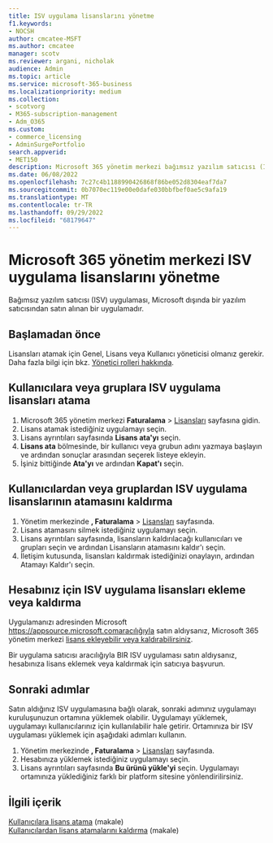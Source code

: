 ```yaml
---
title: ISV uygulama lisanslarını yönetme
f1.keywords:
- NOCSH
author: cmcatee-MSFT
ms.author: cmcatee
manager: scotv
ms.reviewer: argani, nicholak
audience: Admin
ms.topic: article
ms.service: microsoft-365-business
ms.localizationpriority: medium
ms.collection:
- scotvorg
- M365-subscription-management
- Adm_O365
ms.custom:
- commerce_licensing
- AdminSurgePortfolio
search.appverid:
- MET150
description: Microsoft 365 yönetim merkezi bağımsız yazılım satıcısı (ISV) uygulamalarının lisanslarını yönetmeyi öğrenin.
ms.date: 06/08/2022
ms.openlocfilehash: 7c27c4b1188990426868f86be052d8304eaf7da7
ms.sourcegitcommit: 0b7070ec119e00e0dafe030bbfbef0ae5c9afa19
ms.translationtype: MT
ms.contentlocale: tr-TR
ms.lasthandoff: 09/29/2022
ms.locfileid: "68179647"
---
```

# <a name="manage-isv-app-licenses-in-the-microsoft-365-admin-center"></a>Microsoft 365 yönetim merkezi ISV uygulama lisanslarını yönetme

Bağımsız yazılım satıcısı (ISV) uygulaması, Microsoft dışında bir yazılım satıcısından satın alınan bir uygulamadır.

## <a name="before-you-begin"></a>Başlamadan önce

Lisansları atamak için Genel, Lisans veya Kullanıcı yöneticisi olmanız gerekir. Daha fazla bilgi için bkz. [Yönetici rolleri hakkında](../../admin/add-users/about-admin-roles.md).

## <a name="assign-isv-app-licenses-to-users-or-groups"></a>Kullanıcılara veya gruplara ISV uygulama lisansları atama

1. Microsoft 365 yönetim merkezi **Faturalama** > <a href="https://go.microsoft.com/fwlink/p/?linkid=842264" target="_blank">Lisansları</a> sayfasına gidin.
2. Lisans atamak istediğiniz uygulamayı seçin.
3. Lisans ayrıntıları sayfasında **Lisans ata'yı** seçin.
4. **Lisans ata** bölmesinde, bir kullanıcı veya grubun adını yazmaya başlayın ve ardından sonuçlar arasından seçerek listeye ekleyin.
5. İşiniz bittiğinde **Ata'yı** ve ardından **Kapat'ı** seçin.

## <a name="unassign-isv-app-licenses-from-users-or-groups"></a>Kullanıcılardan veya gruplardan ISV uygulama lisanslarının atamasını kaldırma

1. Yönetim merkezinde **, Faturalama** > <a href="https://go.microsoft.com/fwlink/p/?linkid=842264" target="_blank">Lisansları</a> sayfasında.
2. Lisans atamasını silmek istediğiniz uygulamayı seçin.
3. Lisans ayrıntıları sayfasında, lisansların kaldırılacağı kullanıcıları ve grupları seçin ve ardından Lisansların atamasını kaldır'ı seçin.
4. İletişim kutusunda, lisansları kaldırmak istediğinizi onaylayın, ardından Atamayı Kaldır'ı seçin.

## <a name="add-or-remove-isv-app-licenses-for-your-account"></a>Hesabınız için ISV uygulama lisansları ekleme veya kaldırma

Uygulamanızı adresinden Microsoft https://appsource.microsoft.comaracılığıyla satın aldıysanız, Microsoft 365 yönetim merkezi [lisans ekleyebilir veya kaldırabilirsiniz](buy-licenses.md).

Bir uygulama satıcısı aracılığıyla BIR ISV uygulaması satın aldıysanız, hesabınıza lisans eklemek veya kaldırmak için satıcıya başvurun.

## <a name="next-steps"></a>Sonraki adımlar

Satın aldığınız ISV uygulamasına bağlı olarak, sonraki adımınız uygulamayı kuruluşunuzun ortamına yüklemek olabilir. Uygulamayı yüklemek, uygulamayı kullanıcılarınız için kullanılabilir hale getirir. Ortamınıza bir ISV uygulaması yüklemek için aşağıdaki adımları kullanın.

1. Yönetim merkezinde **, Faturalama** > <a href="https://go.microsoft.com/fwlink/p/?linkid=842264" target="_blank">Lisansları</a> sayfasında.
2. Hesabınıza yüklemek istediğiniz uygulamayı seçin.
3. Lisans ayrıntıları sayfasında **Bu ürünü yükle'yi** seçin. Uygulamayı ortamınıza yüklediğiniz farklı bir platform sitesine yönlendirilirsiniz.

## <a name="related-content"></a>İlgili içerik

[Kullanıcılara lisans atama](../../admin/manage/assign-licenses-to-users.md) (makale) \
[Kullanıcılardan lisans atamalarını kaldırma](../../admin/manage/remove-licenses-from-users.md) (makale)
